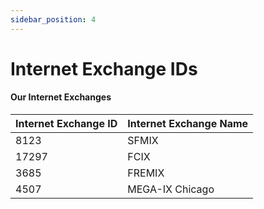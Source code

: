 ```yaml
---
sidebar_position: 4
---
```


# Internet Exchange IDs

#### Our Internet Exchanges

| Internet Exchange ID | Internet Exchange Name |
|----------------------|------------------------|
| 8123                 | SFMIX                  |
| 17297                | FCIX                   |
| 3685                 | FREMIX                 |
| 4507                 | MEGA-IX Chicago        |